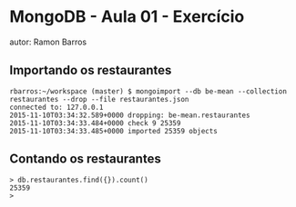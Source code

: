 # MongoDB - Aula 01 - Exercício
autor: Ramon Barros

## Importando os restaurantes

```
rbarros:~/workspace (master) $ mongoimport --db be-mean --collection restaurantes --drop --file restaurantes.json                                                 
connected to: 127.0.0.1
2015-11-10T03:34:32.589+0000 dropping: be-mean.restaurantes
2015-11-10T03:34:33.484+0000 check 9 25359
2015-11-10T03:34:33.485+0000 imported 25359 objects
```

## Contando os restaurantes

```
> db.restaurantes.find({}).count()
25359
> 
```
